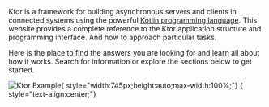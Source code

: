 [//]: # (title: Overview)
[//]: # (permalink: /index.html)
[//]: # (layout: home)
[//]: # (landing_page: true)
[//]: # (caption: Connected Applications with Kotlin)
[//]: # (ktor_version_review: 1.0.0)

Ktor is a framework for building asynchronous servers and clients in connected systems using the powerful [Kotlin programming language](https://kotlinlang.org).
This website provides a complete reference to the Ktor application structure and programming interface. And how to approach particular tasks.

Here is the place to find the answers you are looking for and learn all about how it works.
Search for information or explore the sections below to get started.

![Ktor Example](what-is-ktor-shadow.png){ style="width:745px;height:auto;max-width:100%;"}
{ style="text-align:center;"}